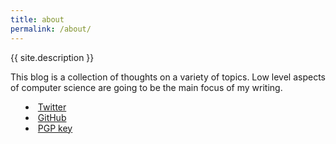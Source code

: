 ```yaml
---
title: about
permalink: /about/
---
```


<!-- <p class="lead"><a href="http://github.com/gfjaru/Kiko">Kiko</a> is a theme for <a href="http://jekyllrb.com">Jekyll</a>, the static site generator.</p>

Kiko is simple, lightweight theme. It's designed and developed by [@gfjaru](https://twitter.com/gfjaru).
 -->
<!-- <p style="text-align: center;color: #c0c0c0;">{{ site.description }}</p> -->
<p >{{ site.description }}</p>
<p>This blog is a collection of thoughts on a variety of topics. Low level aspects of computer science are going to be the main focus of my writing.</p>
<ul style="list-style:inside">
    <li><a href="https://twitter.com/imshxdow">Twitter</a></li>
    <li><a href="https://github.com/shxdow">GitHub</a></li>
    <li><a href="https://twitter.com/imshxdow">PGP key</a></li>
</ul>
<!-- <hr> -->
<!-- <a href="/assets/public.asc" target="_blank">test</a> -->
